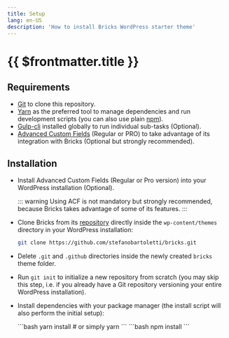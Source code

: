 ```yaml
---
title: Setup
lang: en-US
description: 'How to install Bricks WordPress starter theme'
---
```


# {{ $frontmatter.title }}

## Requirements

-   [Git](https://git-scm.com/) to clone this repository.
-   [Yarn](https://yarnpkg.com/) as the preferred tool to manage dependencies and run development scripts (you can also use plain [npm](https://nodejs.org/)).
-   [Gulp-cli](https://github.com/gulpjs/gulp-cli) installed globally to run individual sub-tasks (Optional).
-   [Advanced Custom Fields](https://www.advancedcustomfields.com/) (Regular or PRO) to take advantage of its integration with Bricks (Optional but strongly recommended).

## Installation

-   Install Advanced Custom Fields (Regular or Pro version) into your WordPress installation (Optional).

    ::: warning
    Using ACF is not mandatory but strongly recommended, because Bricks takes advantage of some of its features.
    :::

-   Clone Bricks from its [repository](https://github.com/stefanobartoletti/bricks) directly inside the `wp-content/themes` directory in your WordPress installation:

    ```bash
    git clone https://github.com/stefanobartoletti/bricks.git
    ```

-   Delete `.git` and `.github` directories inside the newly created `bricks` theme folder.

-   Run `git init` to initialize a new repository from scratch (you may skip this step, i.e. if you already have a Git repository versioning your entire WordPress installation).

-   Install dependencies with your package manager (the install script will also perform the initial setup):

      <code-group>

      <code-block title="Yarn" active> 
      ```bash
      yarn install
      # or simply
      yarn
      ```
      </code-block>

      <code-block title="npm"> 
      ```bash
      npm install
      ```
      </code-block>

      </code-group>
